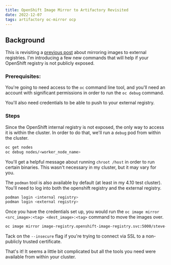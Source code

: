 ```yaml
---
title: OpenShift Image Mirror to Artifactory Revisited
date: 2022-12-07
tags: artifactory oc-mirror ocp
---
```


## Background
This is revisiting a [previous post](2019-06-19-Openshift-Image-Mirror-Artifactory.md) about mirroring images to external registries.  I'm introducing a few new commands that will help if your OpenShift registry is not publicly exposed.


### Prerequisites:

You're going to need access to the `oc` command line tool, and you'll need an account with significant permissions in order to run the `oc debug` command.

You'll also need credentials to be able to push to your external registry.


### Steps

Since the OpenShift internal registry is not exposed, the only way to access it is within the cluster.  In order to do that, we'll run a `debug` pod from within the cluster.


```bash
oc get nodes
oc debug nodes/<worker_node_name>
```

You'll get a helpful message about running `chroot /host` in order to run certain binaries.  This wasn't necessary in my cluster, but it may vary for you.

The `podman` tool is also available by default (at least in my 4.10 test cluster).  You'll need to log into both the openshift registry and the external registry.

```bash
podman login <internal registry>
podman login <external registry>
```

Once you have the credentials set up, you would run the `oc image mirror <src_image>:<tag> <dest_image>:<tag>` command to move the images over.

```bash
oc image mirror image-registry.openshift-image-registry.svc:5000/steve-nonprod/myapp:latest artifactory-url.example.com/demos/myapp:1.0
```

Tack on the `--insecure` flag if you're trying to connect via SSL to a non-publicly trusted certificate.

That's it!  It seems a little bit complicated but all the tools you need were available from within your cluster.